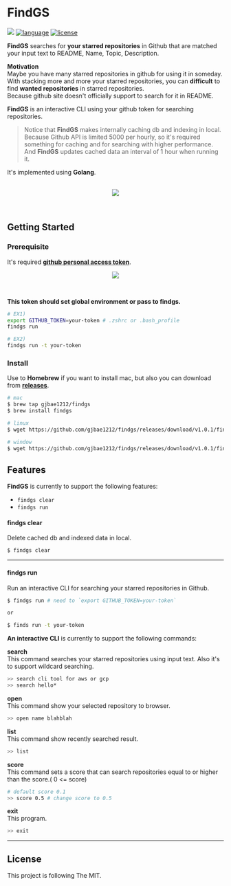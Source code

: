 # FindGS

<p align="left">
<a href="https://hits.seeyoufarm.com"/><img src="https://hits.seeyoufarm.com/api/count/incr/badge.svg?url=https%3A%2F%2Fgithub.com%2Fgjbae1212%2Ffindgs"/></a>
<a href="https://img.shields.io/badge/language-golang-blue"><img src="https://img.shields.io/badge/language-golang-blue" alt="language" /></a>
<a href="/LICENSE"><img src="https://img.shields.io/badge/license-MIT-GREEN.svg" alt="license" /></a>
</p>

**FindGS** searches for **your starred repositories** in Github that are matched your input text to README, Name, Topic, Description.

**Motivation**  
Maybe you have many starred repositories in github for using it in someday.   
With stacking more and more your starred repositories, you can **difficult** to find **wanted repositories** in starred repositories.   
Because github site doesn't officially support to search for it in README.          

**FindGS** is an interactive CLI using your github token for searching repositories.
> Notice that **FindGS** makes internally caching db and indexing in local.
> Because Github API is limited 5000 per hourly, so it's required something for caching and for searching with higher performance.  
> And **FindGS** updates cached data an interval of 1 hour when running it.

It's implemented using **Golang**.
<br/> <br/>
<p align="center">
<img src="https://storage.googleapis.com/gjbae1212-asset/findgs/findgs_hello.gif"/>
</p>
<br/>

## Getting Started

### Prerequisite
It's required [**github personal access token**](https://github.com/settings/tokens).
<p align="center">
<img src="https://storage.googleapis.com/gjbae1212-asset/findgs/findgs_token.png"/>
</p>
<br/>

  
**This token should set global environment or pass to **findgs**.**
```bash
# EX1)
export GITHUB_TOKEN=your-token # .zshrc or .bash_profile 
findgs run

# EX2)
findgs run -t your-token 
```

### Install
Use to **Homebrew** if you want to install mac, but also you can download from [**releases**](https://github.com/gjbae1212/findgs/releases).
```bash
# mac 
$ brew tap gjbae1212/findgs
$ brew install findgs

# linux
$ wget https://github.com/gjbae1212/findgs/releases/download/v1.0.1/findgs_1.0.1_Linux_x86_64.tar.gz

# window
$ wget https://github.com/gjbae1212/findgs/releases/download/v1.0.1/findgs_1.0.1_Windows_x86_64.tar.gz
```

## Features
**FindGS** is currently to support the following features:
- ```findgs clear```
- ```findgs run```
#### findgs clear
Delete cached db and indexed data in local.
```bash
$ findgs clear
```
------
#### findgs run
Run an interactive CLI for searching your starred repositories in Github.
```bash
$ findgs run # need to `export GITHUB_TOKEN=your-token`

or 

$ finds run -t your-token 
```
 
**An interactive CLI** is currently to support the following commands: 
 
**search**  
This command searches your starred repositories using input text. Also it's to support wildcard searching.  
```bash  
>> search cli tool for aws or gcp
>> search hello* 
```  

**open**  
This command show your selected repository to browser.  
```bash
>> open name blahblah
```

**list**  
This command show recently searched result.
```bash
>> list
```

**score**  
This command sets a score that can search repositories equal to or higher than the score.( 0 <= score)
```bash
# default score 0.1
>> score 0.5 # change score to 0.5 
```

**exit**  
This  program.
```bash
>> exit 
```    
------

## License
This project is following The MIT.
